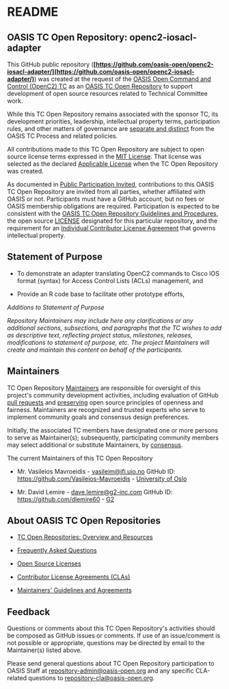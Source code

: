 # README

## OASIS TC Open Repository: openc2-iosacl-adapter

This GitHub public repository (**[https://github.com/oasis-open/openc2-iosacl-adapter/](https://github.com/oasis-open/openc2-iosacl-adapter/)**) was created at the request of the [OASIS Open Command and Control (OpenC2) TC](https://www.oasis-open.org/committees/openc2/) as an [OASIS TC Open Repository](https://www.oasis-open.org/resources/open-repositories/) to support development of open source resources related to Technical Committee work.

While this TC Open Repository remains associated with the sponsor TC, its development priorities, leadership, intellectual property terms, participation rules, and other matters of governance are [separate and distinct](https://github.com/oasis-open/openc2-iosacl-adapter/blob/master/CONTRIBUTING.md#governance-distinct-from-oasis-tc-process) from the OASIS TC Process and related policies.

All contributions made to this TC Open Repository are subject to open source license terms expressed in the [MIT License](https://www.oasis-open.org/sites/www.oasis-open.org/files/MIT-License.txt). That license was selected as the declared [Applicable License](https://www.oasis-open.org/resources/open-repositories/licenses) when the TC Open Repository was created.

As documented in [Public Participation Invited](https://github.com/oasis-open/openc2-iosacl-adapter/blob/master/CONTRIBUTING.md#public-participation-invited), contributions to this OASIS TC Open Repository are invited from all parties, whether affiliated with OASIS or not. Participants must have a GitHub account, but no fees or OASIS membership obligations are required.  Participation is expected to be consistent with the [OASIS TC Open Repository Guidelines and Procedures](https://www.oasis-open.org/policies-guidelines/open-repositories), the open source [LICENSE](https://github.com/oasis-open/openc2-iosacl-adapter/blob/master/LICENSE.md) designated for this particular repository, and the requirement for an [Individual Contributor License Agreement](https://www.oasis-open.org/resources/open-repositories/cla/individual-cla) that governs intellectual property.

## Statement of Purpose

- To demonstrate an adapter translating OpenC2 commands to Cisco IOS format (syntax) for Access Control Lists (ACLs) management, and

- Provide an R code base to facilitate other prototype efforts,

*Additions to Statement of Purpose*

*Repository Maintainers may include here any clarifications or any additional sections, subsections, and paragraphs that the TC wishes to add as descriptive text, reflecting project status, milestones, releases, modifications to statement of purpose, etc. The project Maintainers will create and maintain this content on behalf of the participants.*

## Maintainers

TC Open Repository [Maintainers](https://www.oasis-open.org/resources/open-repositories/maintainers-guide) are responsible for oversight of this project's community development activities, including evaluation of GitHub [pull requests](https://github.com/oasis-open/openc2-iosacl-adapter/blob/master/CONTRIBUTING.md#fork-and-pull-collaboration-model) and [preserving](https://www.oasis-open.org/policies-guidelines/open-repositories#repositoryManagement) open source principles of openness and fairness. Maintainers are recognized and trusted experts who serve to implement community goals and consensus design preferences.

Initially, the associated TC members have designated one or more persons to serve as Maintainer(s); subsequently, participating community members may select additional or substitute Maintainers, by [consensus](https://www.oasis-open.org/resources/open-repositories/maintainers-guide#additionalMaintainers).

The current Maintainers of this TC Open Repository

- Mr. Vasileios Mavroeidis - vasileim@ifi.uio.no GitHub ID: https://github.com/Vasileios-Mavroeidis - [University of Oslo](https://www.mn.uio.no/ifi/)

- Mr. David Lemire - dave.lemire@g2-inc.com GitHub ID: https://github.com/dlemire60 - [G2](https://www.g2-inc.com/)

## About OASIS TC Open Repositories

- [TC Open Repositories: Overview and Resources](https://www.oasis-open.org/resources/open-repositories/)

- [Frequently Asked Questions](https://www.oasis-open.org/resources/open-repositories/faq)

- [Open Source Licenses](https://www.oasis-open.org/resources/open-repositories/licenses)

- [Contributor License Agreements (CLAs)](https://www.oasis-open.org/resources/open-repositories/cla)

- [Maintainers' Guidelines and Agreements](https://www.oasis-open.org/resources/open-repositories/maintainers-guide) 

## Feedback

Questions or comments about this TC Open Repository's activities should be composed as GitHub issues or comments. If use of an issue/comment is not possible or appropriate, questions may be directed by email to the Maintainer(s) listed above. 

Please send general questions about TC Open Repository participation to OASIS Staff at repository-admin@oasis-open.org and any specific CLA-related questions to repository-cla@oasis-open.org.
